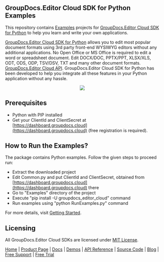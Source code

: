 ## GroupDocs.Editor Cloud SDK for Python Examples
This repository contains [Examples](Examples) projects for [GroupDocs.Editor Cloud SDK for Python](https://github.com/groupdocs-editor-cloud/groupdocs-editor-cloud-python) to help you learn and write your own applications.

[GroupDocs.Editor Cloud SDK for Python](https://products.groupdocs.cloud/editor/python) allows you to edit most popular document formats using 3rd party front-end WYSIWYG editors without any additional applications. No Open Office or MS Office is required to edit a word or spreadsheet document. Edit DOCX/DOC, PPTX/PPT, XLSX/XLS, ODT, ODS, ODP, TSV/DSV, TXT and many other document formats.
[GroupDocs.Editor Cloud API](https://products.groupdocs.cloud/editor). GroupDocs.Editor Cloud SDK for Python has been developed to help you integrate all these features in your Python application without any hassle.

<p align="center">
  <a title="Download complete GroupDocs.Editor Cloud SDK Python Example source code" href="https://github.com/groupdocs-editor-cloud/groupdocs-editor-cloud-python-samples/archive/master.zip">
	<img src="https://raw.github.com/AsposeExamples/java-examples-dashboard/master/images/downloadZip-Button-Large.png" />
  </a>
</p>

## Prerequisites

+ Python with PIP installed
+ Get your ClientId and ClientSecret at [https://dashboard.groupdocs.cloud](https://dashboard.groupdocs.cloud) (free registration is required).

## How to Run the Examples?

The package contains Python examples. Follow the given steps to proceed run:

+ Extract the downloaded project
+ Edit Common.py and put ClientId and ClientSecret, obtained from [https://dashboard.groupdocs.cloud](https://dashboard.groupdocs.cloud) there
+ Go to "Examples" directory of the project
+ Execute "pip install -U groupdocs_editor_cloud" command
+ Run examples using "python RunExamples.py" command

For more details, visit  [Getting Started](https://docs.groupdocs.cloud/editor/getting-started/).

## Licensing
All GroupDocs.Editor Cloud SDKs are licensed under [MIT License](LICENSE).

[Home](https://www.groupdocs.cloud/) | [Product Page](https://products.groupdocs.cloud/editor/python) | [Docs](https://docs.groupdocs.cloud/editor/) | [Demos](https://products.groupdocs.app/editor/family) | [API Reference](https://apireference.groupdocs.cloud/editor/) | [Source Code](https://github.com/groupdocs-editor-cloud/groupdocs-editor-cloud-python) | [Blog](https://blog.groupdocs.cloud/category/editor/) | [Free Support](https://forum.groupdocs.cloud/c/editor) | [Free Trial](https://purchase.groupdocs.cloud/trial)
